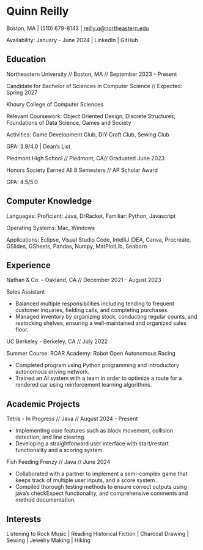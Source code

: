 # Quinn Reilly

Boston, MA | (510) 679-8143 | reilly.q@northeastern.edu

Availability: January - June 2024 | LinkedIn | GitHub


## Education

Northeastern University // Boston, MA // September 2023 - Present 

Candidate for Bachelor of Sciences in Computer Science // Expected: Spring 2027

Khoury College of Computer Sciences

Relevant Coursework: Object Oriented Design, Discrete Structures, Foundations of Data Science, Games and Society

Activities: Game Development Club, DIY Craft Club, Sewing Club

GPA: 3.9/4.0 | Dean’s List 


Piedmont High School // Piedmont, CA// Graduated June 2023

Honors Society Earned All 8 Semesters // AP Scholar Award

GPA: 4.5/5.0 


## Computer Knowledge

Languages: Proficient: Java, DrRacket, Familiar: Python, Javascript

Operating Systems: Mac, Windows

Applications: Eclipse, Visual Studio Code, IntelliJ IDEA, Canva, Procreate, GSlides, GSheets, Pandas, Numpy, MatPlotLib, Seaborn


## Experience

Nathan & Co. - Oakland, CA // December 2021 - August 2023

Sales Assistant 

* Balanced multiple responsibilities including tending to frequent customer inquiries, fielding calls, and completing purchases.
* Managed inventory by organizing stock, conducting regular counts, and restocking shelves, ensuring a well-maintained and organized sales floor.

UC Berkeley - Berkeley, CA  //  July 2022

Summer Course: ROAR Academy: Robot Open Autonomous Racing

* Completed program using Python programming and introductory autonomous driving network.
* Trained an AI system with a team in order to optimize a route for a rendered car using reinforcement learning algorithms.

## Academic Projects 

Tetris - In Progress // Java // August 2024 - Present

* Implementing core features such as block movement, collision detection, and line clearing.
* Developing a straightforward user interface with start/restart functionality and a scoring system. 

Fish Feeding Frenzy // Java // June 2024
* Collaborated with a partner to implement a semi-complex game that keeps track of multiple user inputs, and a score system .
* Compiled thorough testing methods to ensure correct outputs using java’s checkExpect functionality, and comprehensive comments and method documentation.

## Interests 

 Listening to Rock Music | Reading Historical Fiction | Charcoal Drawing | Sewing | Jewelry Making | Hiking
